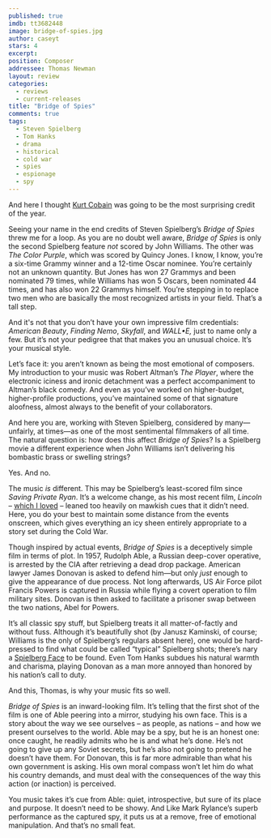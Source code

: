 ```yaml
---
published: true
imdb: tt3682448
image: bridge-of-spies.jpg
author: caseyt
stars: 4
excerpt: 
position: Composer
addressee: Thomas Newman
layout: review
categories: 
  - reviews
  - current-releases
title: "Bridge of Spies"
comments: true
tags: 
  - Steven Spielberg
  - Tom Hanks
  - drama
  - historical
  - cold war
  - spies
  - espionage
  - spy
---
```

And here I thought [Kurt Cobain](http://www.dearcastandcrew.com/content/2015/10/20/pan.html) was going to be the most surprising credit of the year.

Seeing your name in the end credits of Steven Spielberg’s _Bridge of Spies_ threw me for a loop. As you are no doubt well aware, _Bridge of Spies_ is only the second Spielberg feature _not_ scored by John Williams. The other was _The Color Purple_, which was scored by Quincy Jones. I know, I know, you’re a six-time Grammy winner and a 12-time Oscar nominee. You’re certainly not an unknown quantity. But Jones has won 27 Grammys and been nominated 79 times, while Williams has won 5 Oscars, been nominated 44 times, and has also won 22 Grammys himself. You’re stepping in to replace two men who are basically the most recognized artists in your field. That’s a tall step.

And it's not that you don’t have your own impressive film credentials: _American Beauty_, _Finding_ _Nemo_, _Skyfall_, and _WALL•E,_ just to name only a few. But it’s not your pedigree that that makes you an unusual choice. It’s your musical style.

Let’s face it: you aren’t known as being the most emotional of composers. My introduction to your music was Robert Altman’s _The Player_, where the electronic iciness and ironic detachment was a perfect accompaniment to Altman’s black comedy. And even as you’ve worked on higher-budget, higher-profile productions, you’ve maintained some of that signature aloofness, almost always to the benefit of your collaborators.

And here you are, working with Steven Spielberg, considered by many—unfairly, at times—as one of the most sentimental filmmakers of all time. The natural question is: how does this affect _Bridge of Spies_? Is a Spielberg movie a different experience when John Williams isn’t delivering his bombastic brass or swelling strings? 

Yes. And no.

The music _is_ different. This may be Spielberg’s least-scored film since _Saving Private Ryan_. It’s a welcome change, as his most recent film, _Lincoln_ – [which I loved](http://www.dearcastandcrew.com/content/2012/11/16/lincoln.html) – leaned too heavily on mawkish cues that it didn’t need. Here, you do your best to maintain some distance from the events onscreen, which gives everything an icy sheen entirely appropriate to a story set during the Cold War. 

Though inspired by actual events, _Bridge of_ _Spies_ is a deceptively simple film in terms of plot. In 1957, Rudolph Able, a Russian deep-cover operative, is arrested by the CIA after retrieving a dead drop package. American lawyer James Donovan is asked to defend him—but only _just_ enough to give the appearance of due process. Not long afterwards, US Air Force pilot Francis Powers is captured in Russia while flying a covert operation to film military sites. Donovan is then asked to facilitate a prisoner swap between the two nations, Abel for Powers. 

It’s all classic spy stuff, but Spielberg treats it all matter-of-factly and without fuss. Although it’s beautifully shot (by Janusz Kaminski, of course; Williams is the only of Spielberg’s regulars absent here), one would be hard-pressed to find what could be called “typical” Spielberg shots; there’s nary a [Spielberg Face](https://www.youtube.com/watch?v=VS5W4RxGv4s) to be found.  Even Tom Hanks subdues his natural warmth and charisma, playing Donovan as a man more annoyed than honored by his nation’s call to duty. 

And this, Thomas, is why your music fits so well.

_Bridge of Spies_ is an inward-looking film. It’s telling that the first shot of the film is one of Able peering into a mirror, studying his own face. This is a story about the way we see ourselves – as people, as nations – and how we present ourselves to the world. Able may be a spy, but he is an honest one: once caught, he readily admits who he is and what he’s done. He’s not going to give up any Soviet secrets, but he’s also not going to pretend he doesn’t have them. For Donovan, this is far more admirable than what his own government is asking. His own moral compass won’t let him do what his country demands, and must deal with the consequences of the way this action (or inaction) is perceived. 

You music takes it’s cue from Able: quiet, introspective, but sure of its place and purpose. It doesn’t need to be showy. And Like Mark Rylance’s superb performance as the captured spy, it puts us at a remove, free of emotional manipulation. And that’s no small feat.
